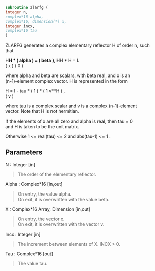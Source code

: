 ```fortran  
subroutine zlarfg (  
integer n,  
complex*16 alpha,  
complex*16, dimension(*) x,  
integer incx,  
complex*16 tau  
)  
```  
  
ZLARFG generates a complex elementary reflector H of order n, such  
that  
  
H**H * ( alpha ) = ( beta ),   H**H * H = I.  
(   x   )   (   0  )  
  
where alpha and beta are scalars, with beta real, and x is an  
(n-1)-element complex vector. H is represented in the form  
  
H = I - tau * ( 1 ) * ( 1 v**H ) ,  
( v )  
  
where tau is a complex scalar and v is a complex (n-1)-element  
vector. Note that H is not hermitian.  
  
If the elements of x are all zero and alpha is real, then tau = 0  
and H is taken to be the unit matrix.  
  
Otherwise  1 <= real(tau) <= 2  and  abs(tau-1) <= 1 .  
  
## Parameters  
N : Integer [in]  
> The order of the elementary reflector.  
  
Alpha : Complex*16 [in,out]  
> On entry, the value alpha.  
> On exit, it is overwritten with the value beta.  
  
X : Complex*16 Array, Dimension [in,out]  
> On entry, the vector x.  
> On exit, it is overwritten with the vector v.  
  
Incx : Integer [in]  
> The increment between elements of X. INCX > 0.  
  
Tau : Complex*16 [out]  
> The value tau.  
  
